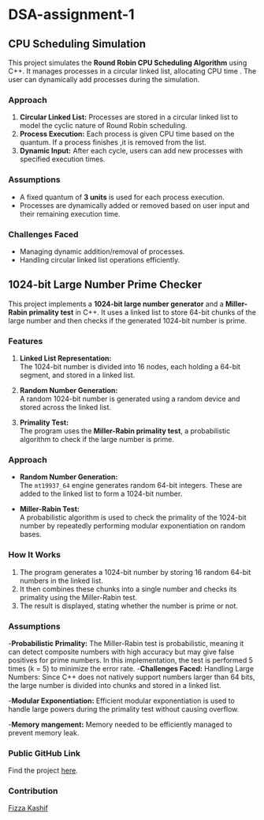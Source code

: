 # DSA-assignment-1

## CPU Scheduling Simulation

This project simulates the **Round Robin CPU Scheduling Algorithm** using C++. It manages processes in a circular linked list, allocating CPU time . The user can dynamically add processes during the simulation.

### Approach

1. **Circular Linked List:** Processes are stored in a circular linked list to model the cyclic nature of Round Robin scheduling.
2. **Process Execution:** Each process is given CPU time based on the quantum. If a process finishes ,it is removed from the list.
3. **Dynamic Input:** After each cycle, users can add new processes with specified execution times.

### Assumptions

- A fixed quantum of **3 units** is used for each process execution.
- Processes are dynamically added or removed based on user input and their remaining execution time.

### Challenges Faced

- Managing dynamic addition/removal of processes.
- Handling circular linked list operations efficiently.



## 1024-bit Large Number Prime Checker

This project implements a **1024-bit large number generator** and a **Miller-Rabin primality test** in C++. It uses a linked list to store 64-bit chunks of the large number and then checks if the generated 1024-bit number is prime.

### Features

1. **Linked List Representation:**  
   The 1024-bit number is divided into 16 nodes, each holding a 64-bit segment, and stored in a linked list.
   
2. **Random Number Generation:**  
   A random 1024-bit number is generated using a random device and stored across the linked list.

3. **Primality Test:**  
   The program uses the **Miller-Rabin primality test**, a probabilistic algorithm to check if the large number is prime.

### Approach
  
- **Random Number Generation:**  
  The `mt19937_64` engine generates random 64-bit integers. These are added to the linked list to form a 1024-bit number.
  
- **Miller-Rabin Test:**  
  A probabilistic algorithm is used to check the primality of the 1024-bit number by repeatedly performing modular exponentiation on random bases.

### How It Works

1. The program generates a 1024-bit number by storing 16 random 64-bit numbers in the linked list.
2. It then combines these chunks into a single number and checks its primality using the Miller-Rabin test.
3. The result is displayed, stating whether the number is prime or not.

### Assumptions
-**Probabilistic Primality:**
The Miller-Rabin test is probabilistic, meaning it can detect composite numbers with high accuracy but may give false positives for prime numbers. In this implementation, the test is performed 5 times (k = 5) to minimize the error rate.
-**Challenges Faced:**
Handling Large Numbers:
Since C++ does not natively support numbers larger than 64 bits, the large number is divided into chunks and stored in a linked list.

-**Modular Exponentiation:**
Efficient modular exponentiation is used to handle large powers during the primality test without causing overflow.

-**Memory mangement:**
Memory needed to be efficiently managed to prevent memory leak.


### Public GitHub Link

Find the project [here](https://github.com/fizza49/DSA-assignment-1.git).

### Contribution
[Fizza Kashif](https://github.com/fizza49)
